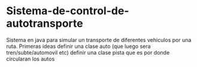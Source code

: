 # Sistema-de-control-de-autotransporte
Sistema en java para simular un transporte de diferentes vehiculos por una ruta.
Primeras ideas
definir una clase auto (que luego sera tren/subte/automovil etc)
definir una clase pista que es por donde circularan los autos
